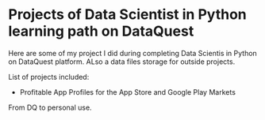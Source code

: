 # Projects of Data Scientist in Python learning path on DataQuest

Here are some of my project I did during completing Data Scientis in Python on DataQuest platform.
ALso a data files storage for outside projects.

List of projects included:
- Profitable App Profiles for the App Store and Google Play Markets
  

From DQ to personal use.
